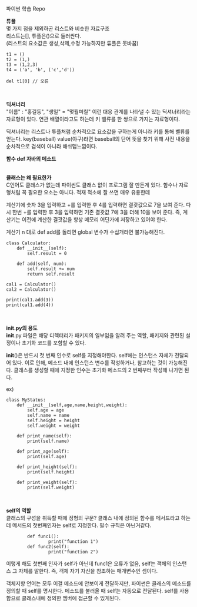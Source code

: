 파이썬 학습 Repo

**튜플**  
몇 가지 점을 제외하곤 리스트와 비슷한 자료구조  
리스트는[], 튜플은()으로 둘러싼다.  
(리스트의 요소값은 생성,삭제,수정 가능하지만 튜플은 못바꿈)
```
t1 = ()
t2 = (1,)
t3 = (1,2,3)
t4 = ('a', 'b', ('c','d'))

del t1[0] // 오류
```
</br>

**딕셔너리**  
"이름" : "홍길동", "생일" = "몇월며칠" 이런 대응 관계를 나타낼 수 있는 딕셔너리라는 자료형이 있다. 연관 배열이라고도 하는데 키 벨류를 한 쌍으로 가지는 자료형이다. 

딕셔너리는 리스트나 튜플처럼 순차적으로 요소값을 구하는게 아니라 키를 통해 벨류를 얻는다. key(baseball) value(야구)라면 baseball의 단어 뜻을 찾기 위해 사전 내용을 순차적으로 검색이 아니라 해쉬맵느낌이다.
</br>

**함수 def 자바의 메소드**  
</br>

**클래스는 왜 필요한가**  
C언어도 클래스가 없는데 파이썬도 클래스 없이 프로그램 잘 만든게 있다. 함수나 자료형처럼 꼭 필요한 요소는 아니다. 적재 적소에 잘 쓰면 매우 유용한데 

계산기에 숫자 3을 입력하고 +를 입력한 후 4를 입력하면 결괏값으로 7을 보여 준다. 다시 한번 +를 입력한 후 3을 입력하면 기존 결괏값 7에 3을 더해 10을 보여 준다. 즉, 계산기는 이전에 계산한 결괏값을 항상 메모리 어딘가에 저장하고 있어야 한다.

계산기 n 대로 def add를 돌리면 global 변수가 수십개라면 불가능해진다.  
```
class Calculator:
    def __init__(self):
        self.result = 0

    def add(self, num):
        self.result += num
        return self.result

cal1 = Calculator()
cal2 = Calculator()

print(cal1.add(3))
print(cal1.add(4))
```
</br>

**__init__.py의 용도**  
__init__.py 파일은 해당 디렉터리가 패키지의 일부임을 알려 주는 역할, 패키지와 관련된 설정이나 초기화 코드를 포함할 수 있다. 

__init__()은 반드시 첫 번째 인수로 self를 지정해야한다. self에는 인스턴스 자체가 전달되어 있다. 이로 인해, 메소드 내에 인스턴스 변수를 작성하거나, 참고하는 것이 가능해진다. 클래스를 생성할 때에 지정한 인수는 초기화 메소드의 2 번째부터 작성해 나가면 된다.

ex)
```
class MyStatus:
    def __init__(self,age,name,height,weight):
        self.age = age
        self.name = name
        self.height = height
        self.weight = weight

    def print_name(self):
        print(self.name)

    def print_age(self):
        print(self.age)

    def print_height(self):
        print(self.height)

    def print_weight(self):
        print(self.weight)
```
</br>

**self의 역할**  
클래스의 구성을 취득할 때에 정형의 구문? 클래스 내에 정의된 함수를 메서드라고 하는데 메서드의 첫번째인자는 self로 지정한다. 필수 규칙은 아닌거같다.

```
        def func1():
                print("function 1")
        def func2(self):
                print("function 2")
```
이렇게 해도 첫번째 인자가 self가 아닌데 func1은 오류가 없음, self는 객체의 인스턴스 그 자체를 말한다. 즉, 객체 자기 자신을 참조하는 매개변수인 셈이다. 

객체지향 언어는 모두 이걸 메소드에 안보이게 전달하지만, 파이썬은 클래스의 메소드를 정의할 때 self를 명시한다. 메소드를 불러올 때 self는 자동으로 전달된다. self를 사용함으로 클래스내에 정의한 멤버에 접근할 수 있게된다.
